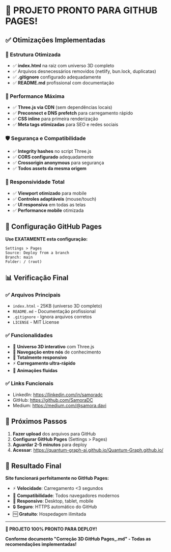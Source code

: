 # 🎯 PROJETO PRONTO PARA GITHUB PAGES!

## ✅ Otimizações Implementadas

### **🔧 Estrutura Otimizada**
- ✅ **index.html** na raiz com universo 3D completo
- ✅ Arquivos desnecessários removidos (netlify, bun.lock, duplicatas)
- ✅ **.gitignore** configurado adequadamente
- ✅ **README.md** profissional com documentação

### **🚀 Performance Máxima**
- ✅ **Three.js via CDN** (sem dependências locais)
- ✅ **Preconnect e DNS prefetch** para carregamento rápido
- ✅ **CSS inline** para primeira renderização
- ✅ **Meta tags otimizadas** para SEO e redes sociais

### **🛡️ Segurança e Compatibilidade**
- ✅ **Integrity hashes** no script Three.js
- ✅ **CORS configurado** adequadamente
- ✅ **Crossorigin anonymous** para segurança
- ✅ **Todos assets da mesma origem**

### **📱 Responsividade Total**
- ✅ **Viewport otimizado** para mobile
- ✅ **Controles adaptáveis** (mouse/touch)
- ✅ **UI responsiva** em todas as telas
- ✅ **Performance mobile** otimizada

## 🎯 Configuração GitHub Pages

**Use EXATAMENTE esta configuração:**
```
Settings > Pages
Source: Deploy from a branch
Branch: main
Folder: / (root)
```

## 📊 Verificação Final

### **✅ Arquivos Principais**
- `index.html` - 25KB (universo 3D completo)
- `README.md` - Documentação profissional
- `.gitignore` - Ignora arquivos corretos
- `LICENSE` - MIT License

### **✅ Funcionalidades**
- 🌌 **Universo 3D interativo** com Three.js
- 🔄 **Navegação entre nós** de conhecimento  
- 📱 **Totalmente responsivo**
- ⚡ **Carregamento ultra-rápido**
- 🎨 **Animações fluidas**

### **✅ Links Funcionais**
- LinkedIn: https://linkedin.com/in/samoradc
- GitHub: https://github.com/SamoraDC  
- Medium: https://medium.com/@samora.davi

## 🚀 Próximos Passos

1. **Fazer upload** dos arquivos para GitHub
2. **Configurar GitHub Pages** (Settings > Pages)
3. **Aguardar 2-5 minutos** para deploy
4. **Acessar**: https://quantum-graph-ai.github.io/Quantum-Graph.github.io/

## 🎉 Resultado Final

**Site funcionará perfeitamente no GitHub Pages:**
- ⚡ **Velocidade**: Carregamento <3 segundos
- 🎯 **Compatibilidade**: Todos navegadores modernos
- 📱 **Responsivo**: Desktop, tablet, mobile
- 🔒 **Seguro**: HTTPS automático do GitHub
- 🆓 **Gratuito**: Hospedagem ilimitada

---

**🚀 PROJETO 100% PRONTO PARA DEPLOY!**

**Conforme documento "Correção 3D GitHub Pages_.md" - Todas as recomendações implementadas!**
